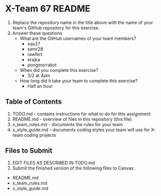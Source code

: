 # X-Team 67 README

1. Replace the repository name in the title above with the name of your team's GitHub repository for this exercise.
2. Answer these questions
   * What are the GitHub usernames of your team members?
       * squ27
       * samr28
       * rawfert
       * erajka
       * pongmorrakot
   * When did you complete this exercise? 
       * 3/2 at 4pm
   * How long did it take your team to complete this exercise? 
       * Half an hour

## Table of Contents

1. TODO.md - contains instructions for what to do for this assignment
2. README.md - overview of files in this repository (this file)
3. x_team_rules.md - documents the rules for your team
4. x_style_guide.md - documents coding styles your team will use for X-team coding projects

## Files to Submit

1. EDIT FILES AS DESCRIBED IN TODO.md
2. Submit the finished version of the following files to Canvas:

* README.md
* x_team_rules.md
* x_style_guide.md
